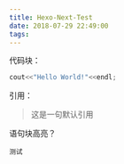 ```yaml
---
title: Hexo-Next-Test
date: 2018-07-29 22:49:00
tags:
---
```


代码块：

```c++
cout<<"Hello World!"<<endl;
```



引用：

> 这是一句默认引用



语句块高亮？

`测试`
